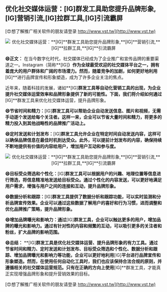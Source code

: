 ## **优化社交媒体运营：**[IG]**群发工具助您提升品牌形象,**[IG]**营销引流,**[IG]**拉群工具,**[IG]**引流霸屏**

[😍想了解推广相关软件的朋友请登录 http://www.vst.tw](http://www.vst.tw)

 <center><img src="https://vst.tw/MP4/tuiguang/png/5.png" alt="优化社交媒体运营：**[IG]**群发工具助您提升品牌形象,**[IG]**营销引流,**[IG]**拉群工具,**[IG]**引流霸屏"></center>

**😄正文：**
在当今数字化时代，社交媒体已经成为了企业推广和宣传品牌的重要渠道之一。Instagram（简称**[IG]**）作为全球最受欢迎的社交媒体平台之一，拥有着庞大的用户群体和广阔的市场潜力。然而，随着竞争的加剧，如何更好地利用**[IG]**进行品牌宣传和形象塑造，成为了许多企业关注的焦点。

近年来，随着科技的发展，诸如**[IG]**群发工具等自动化营销工具的出现，为企业提升社交媒体运营效率和品牌形象提供了新的可能性。下面，我们将介绍如何通过**[IG]**群发工具来优化社交媒体运营，提升品牌形象。

**😄节省时间和精力：**[IG]**群发工具可以帮助企业自动发送信息、图片和视频，无需手动逐个发送给每个关注者。这样一来，企业可以节省大量时间和精力，将更多的精力投入到其他战略性的品牌推广活动上。**

**😄定时发送和计划发布：**[IG]**群发工具允许企业在特定时间自动发送内容，这样可以确保品牌信息在最佳时机到达受众。此外，可以提前计划发布的内容，确保持续不断地提供有价值的内容给用户，增加用户互动和参与度。**

 <center><img src="https://vst.tw/MP4/tuiguang/png/4.png" alt="优化社交媒体运营：**[IG]**群发工具助您提升品牌形象,**[IG]**营销引流,**[IG]**拉群工具,**[IG]**引流霸屏"></center>

**😄目标受众筛选和个性化：**[IG]**群发工具可以根据用户的兴趣、地理位置等信息进行筛选，将信息精准地发送给目标受众。通过个性化的内容发送，可以更好地满足用户需求，增强与用户之间的连接和互动，提升品牌形象。**

**😄数据分析和跟踪：**[IG]**群发工具提供了数据分析和跟踪功能，可以实时监测和分析品牌宣传效果。企业可以通过这些数据了解用户的喜好和行为习惯，进而调整和优化品牌推广策略，提升品牌形象。**

**😄增加品牌曝光和影响力：通过**[IG]**群发工具，企业可以触达更多的用户，增加品牌的曝光和影响力。通过有针对性的内容和频繁的互动，可以吸引更多的关注者和粉丝，扩大品牌的影响范围。**

**😄总结：**
**[IG]**群发工具是优化社交媒体运营、提升品牌形象的有力工具。通过节省时间和精力、定时发送和计划发布、目标受众筛选和个性化、数据分析和跟踪、增加品牌曝光和影响力等功能，企业可以更好地利用**[IG]**平台进行品牌宣传和形象塑造。然而，在使用任何自动化工具时，我们也应该保持合法合规的原则，并遵循相关的社交媒体运营规范。只有在正确的方向上使用**[IG]**群发工具，才能真正实现增强品牌形象和提升营销效果的目标。

[😍想了解推广相关软件的朋友请登录 http://www.vst.tw](http://www.vst.tw)



